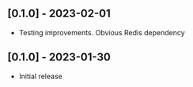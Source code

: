 
## [0.1.0] - 2023-02-01

- Testing improvements. Obvious Redis dependency


## [0.1.0] - 2023-01-30

- Initial release
